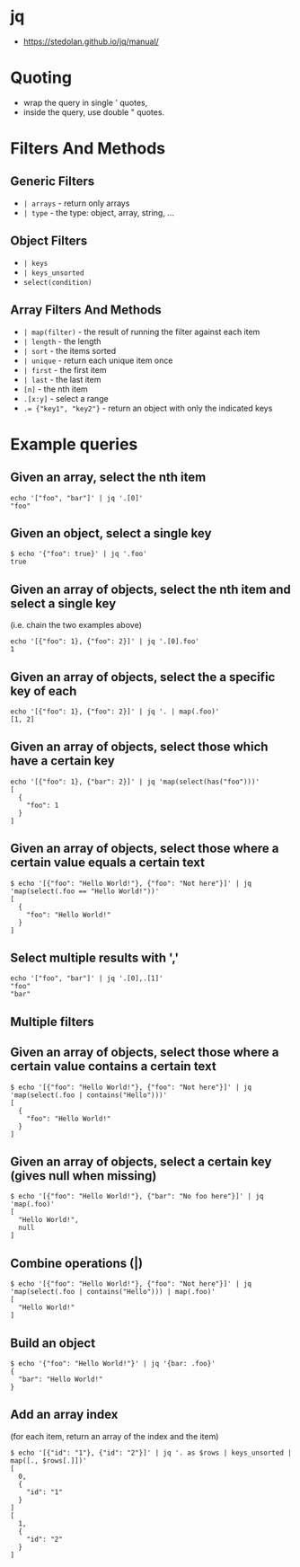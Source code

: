# jq

* https://stedolan.github.io/jq/manual/

# Quoting

* wrap the query in single ' quotes,
* inside the query, use double " quotes.

# Filters And Methods

## Generic Filters

* `| arrays` - return only arrays
* `| type` - the type: object, array, string, ...

## Object Filters

* `| keys`
* `| keys_unsorted`
* `select(condition)`

## Array Filters And Methods

* `| map(filter)` - the result of running the filter against each item
* `| length` - the length
* `| sort` - the items sorted
* `| unique` - return each unique item once
* `| first` - the first item
* `| last` - the last item
* `[n]` - the nth item
* `.[x:y]` - select a range
* `.= {"key1", "key2"}` - return an object with only the indicated keys

# Example queries

## Given an array, select the nth item

```shell
echo '["foo", "bar"]' | jq '.[0]'
"foo"
```

## Given an object, select a single key

```shell
$ echo '{"foo": true}' | jq '.foo'
true
```

## Given an array of objects, select the nth item and select a single key
(i.e. chain the two examples above)

```shell
echo '[{"foo": 1}, {"foo": 2}]' | jq '.[0].foo'
1
```

## Given an array of objects, select the a specific key of each

```shell
echo '[{"foo": 1}, {"foo": 2}]' | jq '. | map(.foo)'
[1, 2]
```

## Given an array of objects, select those which have a certain key

```shell
echo '[{"foo": 1}, {"bar": 2}]' | jq 'map(select(has("foo")))'
[
  {
    "foo": 1
  }
]
```

## Given an array of objects, select those where a certain value equals a certain text

```shell
$ echo '[{"foo": "Hello World!"}, {"foo": "Not here"}]' | jq 'map(select(.foo == "Hello World!"))'
[
  {
    "foo": "Hello World!"
  }
]
```

## Select multiple results with ','

```shell
echo '["foo", "bar"]' | jq '.[0],.[1]'
"foo"
"bar"
```

## Multiple filters


## Given an array of objects, select those where a certain value contains a certain text

```shell
$ echo '[{"foo": "Hello World!"}, {"foo": "Not here"}]' | jq 'map(select(.foo | contains("Hello")))'
[
  {
    "foo": "Hello World!"
  }
]
```

## Given an array of objects, select a certain key (gives null when missing)

```shell
$ echo '[{"foo": "Hello World!"}, {"bar": "No foo here"}]' | jq 'map(.foo)'
[
  "Hello World!",
  null
]
```

## Combine operations (|)

```shell
$ echo '[{"foo": "Hello World!"}, {"foo": "Not here"}]' | jq 'map(select(.foo | contains("Hello"))) | map(.foo)'
[
  "Hello World!"
]
```

## Build an object

```shell
$ echo '{"foo": "Hello World!"}' | jq '{bar: .foo}'
{
  "bar": "Hello World!"
}
```

## Add an array index
(for each item, return an array of the index and the item)

```shell
$ echo '[{"id": "1"}, {"id": "2"}]' | jq '. as $rows | keys_unsorted | map([., $rows[.]])'
[
  0,
  {
    "id": "1"
  }
]
[
  1,
  {
    "id": "2"
  }
]
```
